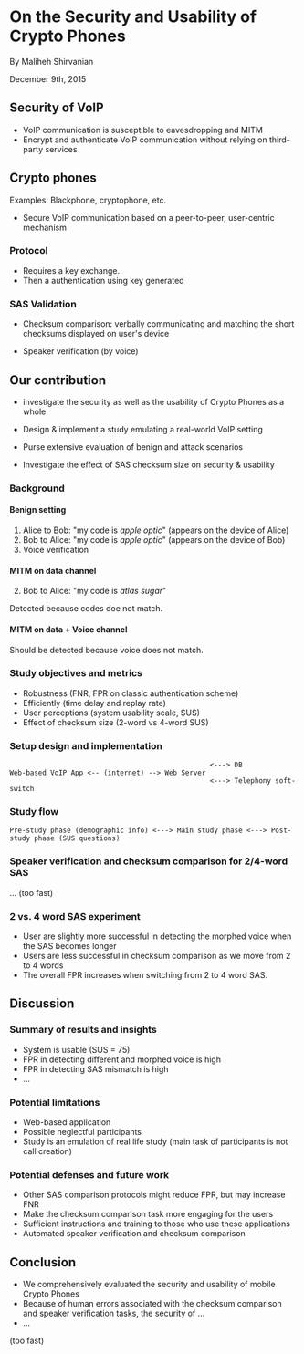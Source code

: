 
# On the Security and Usability of Crypto Phones

By Maliheh Shirvanian 

December 9th, 2015

##  Security of VoIP

* VoIP communication is susceptible to eavesdropping and MITM
* Encrypt and authenticate VoIP communication without relying on third-party services

## Crypto phones

Examples: Blackphone, cryptophone, etc. 

* Secure VoIP communication based on a peer-to-peer, user-centric mechanism

### Protocol

* Requires a key exchange.
* Then a authentication using key generated

### SAS Validation

* Checksum comparison: verbally communicating and matching the short checksums displayed on user's device

* Speaker verification (by voice)

## Our contribution
* investigate the security as well as the usability of Crypto Phones as a whole 
* Design & implement a study emulating a real-world VoIP setting

* Purse extensive evaluation of benign and attack scenarios
* Investigate the effect of SAS checksum size on security & usability

### Background

#### Benign setting

1. Alice to Bob: "my code is *apple optic*" (appears on the device of Alice)
2. Bob to Alice: "my code is *apple optic*" (appears on the device of Bob) 
3. Voice verification

#### MITM on data channel

2. Bob to Alice: "my code is *atlas sugar*"

Detected because codes doe not match.

#### MITM on data + Voice channel

Should be detected because voice does not match.

### Study objectives and metrics

* Robustness (FNR, FPR on classic authentication scheme)
* Efficiently (time delay and replay rate)
* User perceptions (system usability scale, SUS) 
* Effect of checksum size (2-word vs 4-word SUS)

### Setup design and implementation
```
                                                 <---> DB
Web-based VoIP App <-- (internet) --> Web Server 
                                                 <---> Telephony soft-switch
```

### Study flow

```
Pre-study phase (demographic info) <---> Main study phase <---> Post-study phase (SUS questions)
```

### Speaker verification and checksum comparison for 2/4-word SAS

... (too fast)

### 2 vs. 4 word SAS experiment
* User are slightly more successful in detecting the morphed voice when the SAS becomes longer
* Users are less successful in checksum comparison as we move from 2 to 4 words
* The overall FPR increases when switching from 2 to 4 word SAS.

## Discussion

### Summary of results and insights

* System is usable (SUS = 75)
* FPR in detecting different and morphed voice is high
* FPR in detecting SAS mismatch is high
* ...

### Potential limitations
* Web-based application
* Possible neglectful participants
* Study is an emulation of real life study (main task of participants is not call creation)

### Potential defenses and future work

* Other SAS comparison protocols might reduce FPR, but may increase FNR
* Make the checksum comparison task more engaging for the users
* Sufficient instructions and training to those who use these applications
* Automated speaker verification and checksum comparison

## Conclusion

* We comprehensively evaluated the security and usability of mobile Crypto Phones
* Because of human errors associated with the checksum comparison and speaker verification tasks, the security of ...
* ...

(too fast)
